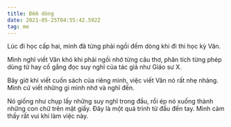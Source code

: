 ```yaml
---
title: Đếm dòng
date: 2021-05-25T04:55:42.592Z
tag: me
---
```

Lúc đi học cấp hai, mình đã từng phải ngồi đếm dòng khi đi thi học kỳ Văn. 

Mình nghĩ viết Văn khó khi phải ngồi nhớ từng câu thơ, phân tích từng phép dùng từ hay cố gắng đọc suy nghĩ của tác giả như Giáo sư X.

Bây giờ khi viết cuốn sách của riêng mình, việc viết Văn nó rất nhẹ nhàng. Mình cứ viết những gì mình nhớ và nghĩ đến.

Nó giống như chụp lấy những suy nghĩ trong đầu, rồi ép nó xuống thành những con chữ trên mặt giấy. Đây là một quá trình từ đầu đến tay. Mình cảm thấy rất vui khi làm việc này.